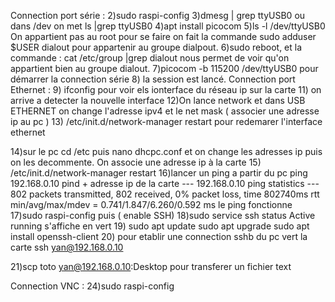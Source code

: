 Connection port série : 
2)sudo raspi-config
3)dmesg | grep ttyUSB0 ou dans /dev on met ls |grep ttyUSB0
4)apt install picocom
5)ls  -l  /dev/ttyUSB0 
On appartient pas au root  pour se faire on fait la commande  sudo adduser $USER dialout pour appartenir au groupe dialpout.
6)sudo reboot, et la commande : cat /etc/group |grep dialout 
nous permet de voir qu'on appartient bien au groupe dialout.
7)picocom  -b  115200  /dev/ttyUSB0 pour démarrer la connection série
8) la session est lancé.
Connection port Ethernet : 
9) ifconfig pour voir els ionterface du réseau ip sur la carte 
11) on arrive a detecter la nouvelle interface 
12)On lance network et dans USB ETHERNET on change l'adresse ipv4 et le net mask ( associer une adresse ip au pc ) 
13) /etc/init.d/network-manager  restart pour redemarer l'interface ethernet 

14)sur le pc cd /etc puis nano dhcpc.conf et on change les adresses ip puis on les decommente.
On associe une adresse ip à la carte 
15) /etc/init.d/network-manager  restart
16)lancer un ping a partir du pc 
ping 192.168.0.10
pind + adresse ip de la carte 
--- 192.168.0.10 ping statistics ---
802 packets transmitted, 802 received, 0% packet loss, time 802740ms
rtt min/avg/max/mdev = 0.741/1.847/6.260/0.592 ms
 le ping fonctionne
17)sudo raspi-config puis ( enable SSH) 
18)sudo service ssh status
Active running s'affiche en vert 
19)
  sudo apt update 
  sudo apt upgrade 
  sudo apt install openssh-client 
20)
pour etablir une connection sshb du pc vert la carte 
ssh yan@192.168.0.10
  
21)scp toto yan@192.168.0.10:Desktop
pour transferer un fichier text

Connection VNC : 
24)sudo raspi-config
